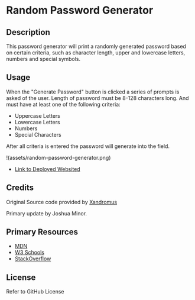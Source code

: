 # Random Password Generator


## Description

This password generator will print a randomly generated password based on certain criteria, such as character length, upper and lowercase letters, numbers and special symbols.

## Usage

When the "Generate Password" button is clicked a series of prompts is asked of the user. Length of password must be 8-128 characters long. And must have at least one of the following criteria:
- Uppercase Letters
- Lowercase Letters
- Numbers
- Special Characters

After all criteria is entered the password will generate into the field.

!(assets/random-password-generator.png)

- [Link to Deployed Websited](https://jminor90.github.io/random-password-generator/)


## Credits
Original Source code provided by [Xandromus](https://github.com/coding-boot-camp/urban-octo-telegram)

Primary update by Joshua Minor.



## Primary Resources
- [MDN](https://developer.mozilla.org/en-US/docs/Learn/HTML)
- [W3 Schools](https://www.w3schools.com/)
- [StackOverflow](https://stackoverflow.com/)


## License

Refer to GitHub License
